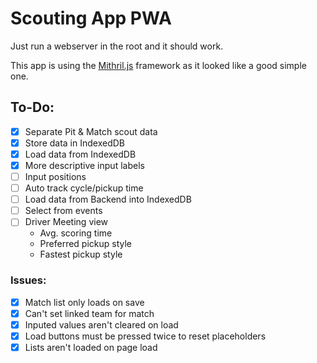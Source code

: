 # Scouting App PWA
Just run a webserver in the root and it should work.

This app is using the [Mithril.js](https://mithril.js.org) framework as it looked like a good simple one.

## To-Do:
- [x] Separate Pit & Match scout data
- [x] Store data in IndexedDB
- [x] Load data from IndexedDB
- [x] More descriptive input labels
- [ ] Input positions
- [ ] Auto track cycle/pickup time
- [ ] Load data from Backend into IndexedDB
- [ ] Select from events
- [ ] Driver Meeting view
	- Avg. scoring time
	- Preferred pickup style
	- Fastest pickup style
### Issues:
- [x] Match list only loads on save
- [x] Can't set linked team for match
- [x] Inputed values aren't cleared on load
- [x] Load buttons must be pressed twice to reset placeholders
- [x] Lists aren't loaded on page load

